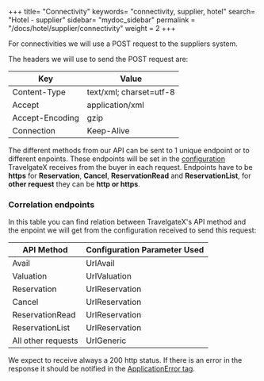 +++
title= "Connectivity"
keywords= "connectivity, supplier, hotel"
search= "Hotel - supplier"
sidebar= "mydoc_sidebar"
permalink = "/docs/hotel/supplier/connectivity"
weight = 2
+++

For connectivities we will use a POST request to the suppliers system. 

The headers we will use to send the POST request are:

| **Key**                | **Value**                   |
| ------------------------- | --------------------------- |
| Content-Type  | text/xml; charset=utf-8      |
| Accept  | application/xml      |
| Accept-Encoding | gzip      |
| Connection | Keep-Alive      |

The different methods from our API can be sent to 1 unique endpoint or to different enpoints. These endpoints will be set in the [configuration](/legacy/docs/hotel/methods/suppliers/configuration/) TravelgateX receives from the buyer in each request. Endpoints have to be **https** for **Reservation**, **Cancel**, **ReservationRead** and **ReservationList**, for **other request** they can be **http or https**.

### Correlation endpoints

In this table you can find relation between TravelgateX's API method and the enpoint we will get from the configuration received to send this request:

| **API Method**                | **Configuration Parameter Used**                   |
| ------------------------- | --------------------------- |
| Avail  | UrlAvail      |
| Valuation  | UrlValuation      |
| Reservation  | UrlReservation      |
| Cancel  | UrlReservation      |
| ReservationRead  | UrlReservation      |
| ReservationList  | UrlReservation      |
| All other requests  | UrlGeneric      |

We expect to receive always a 200 http status. If there is an error in the response it should be notified in the [ApplicationError tag](/legacy/docs/hotel/methods/suppliers/errors/).